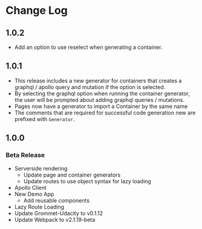 # Change Log

## 1.0.2
- Add an option to use reselect when generating a container.

## 1.0.1

- This release includes a new generator for containers that creates a graphql / apollo query and mutation if the option is selected.
- By selecting the graphql option when running the container generator, the user will be prompted about adding graphql queries / mutations.
- Pages now have a generator to import a Container by the same name
- The comments that are required for successful code generation new are prefixed with `Generator`.

## 1.0.0

### Beta Release

- Serverside rendering
  - Update page and container generators
  - Update routes to use object syntax for lazy loading
- Apollo Client
- New Demo App
  - Add reusable components
- Lazy Route Loading
- Update Grommet-Udacity to v0.1.12
- Update Webpack to v2.1.19-beta
